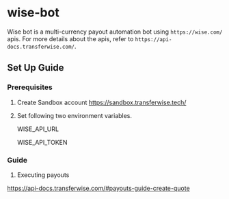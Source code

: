 # wise-bot
Wise bot is a multi-currency payout automation bot using `https://wise.com/` apis.
For more details about the apis, refer to `https://api-docs.transferwise.com/`.

## Set Up Guide

### Prerequisites

1. Create Sandbox account https://sandbox.transferwise.tech/
2. Set following two environment variables.
    
    WISE_API_URL
    
    WISE_API_TOKEN

### Guide

1. Executing payouts

https://api-docs.transferwise.com/#payouts-guide-create-quote
